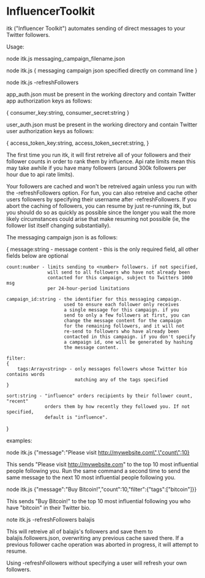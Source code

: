 # InfluencerToolkit
itk ("Influencer Toolkit") automates sending of direct messages to your Twitter followers.

Usage:

  node itk.js messaging_campaign_filename.json

  node itk.js { messaging campaign json specified directly on command line }

  node itk.js -refreshFollowers <optional username>

app_auth.json must be present in the working directory and contain Twitter
app authorization keys as follows:

{
    consumer_key:string,
    consumer_secret:string
}

user_auth.json must be present in the working directory and contain Twitter
user authorization keys as follows:

{
    access_token_key:string,
    access_token_secret:string,
}

The first time you run itk, it will first retreive all of your followers
and their follower counts in order to rank them by influence. Api rate
limits mean this may take awhile if you have many followers (around 300k
followers per hour due to api rate limits).

Your followers are cached and won't be retreived again unless you run with the
-refreshFollowers option. For fun, you can also retreive and cache other users followers
by specifying their username after -refreshFollowers. If you abort the caching
of followers, you can resume by just re-running itk, but you should do so as quickly
as possible since the longer you wait the more likely circumstances could arise that make
resuming not possible (ie, the follower list itself changing substantially).

The messaging campaign json is as follows:

{
    message:string - message content - this is the only required field,
                     all other fields below are optional

    count:number - limits sending to <number> followers. if not specified,
                   will send to all followers who have not already been
                   contacted for this campaign, subject to Twitters 1000 msg
                   per 24-hour-period limitations

    campaign_id:string - the identifier for this messaging campaign.
                         used to ensure each follower only receives
                         a single message for this campaign. if you
                         send to only a few followers at first, you can
                         change the message content for the campaign
                         for the remaining followers, and it will not
                         re-send to followers who have already been 
                         contacted in this campaign. if you don't specify
                         a campaign id, one will be generated by hashing
                         the message content.

    filter:
    {
        tags:Array<string> - only messages followers whose Twitter bio contains words
                             matching any of the tags specified
    }

    sort:string - "influence" orders recipients by their follower count, "recent"
                  orders them by how recently they followed you. If not specified,
                  default is "influence".
}
            
examples:

node itk.js {\"message\":\"Please visit http://mywebsite.com\",\"count\":10}

  This sends "Please visit http://mywebsite.com" to the top 10 most influential
  people following you. Run the same command a second time to send the same message
  to the next 10 most influential people following you.

node itk.js {\"message\":\"Buy Bitcoin!\",\"count\":10,\"filter\":{\"tags\":[\"bitcoin\"]}}

  This sends "Buy Bitcoin!" to the top 10 most influential following you who have
  "bitcoin" in their Twitter bio.

note itk.js -refreshFollowers balajis

  This will retreive all of balajis's followers and save them to
  balajis.followers.json, overwriting any previous cache saved there. If a previous
  follower cache operation was aborted in progress, it will attempt to resume.

  Using -refreshFollowers without specifying a user will refresh your own followers.

